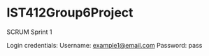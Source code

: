 # IST412Group6Project
SCRUM Sprint 1

Login credentials:
Username: example1@email.com 
Password: pass
